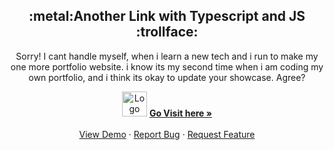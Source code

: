 <!-- PROJECT LOGO -->
  <h2 align="center">:metal:Another Link with Typescript and JS :trollface:</h2>

  <p align="center">
    Sorry! I cant handle myself, when i learn a new tech and i run to make my one more portfolio website.
     i know its my second time when i am coding my own portfolio, and i think its okay to update your showcase.
  Agree?
    <br />
  <div align="center">
  <a >
    <img src="https://user-images.githubusercontent.com/79048275/157459793-1cdff586-0c38-4315-8779-c20e80ce8541.gif" alt="Logo" width="40" height="40">
  </a>
    <a href="https://typenew.vercel.app/"><strong>Go Visit here »</strong></a>
    <br />
    <br />
    <a href="https://typenew.vercel.app/">View Demo</a>
    ·
    <a href="https://github.com/GyanPrakashRaj/typenew/issues">Report Bug</a>
    ·
    <a href="https://github.com/GyanPrakashRaj/typenew/issues">Request Feature</a>
  </p>
</div>

